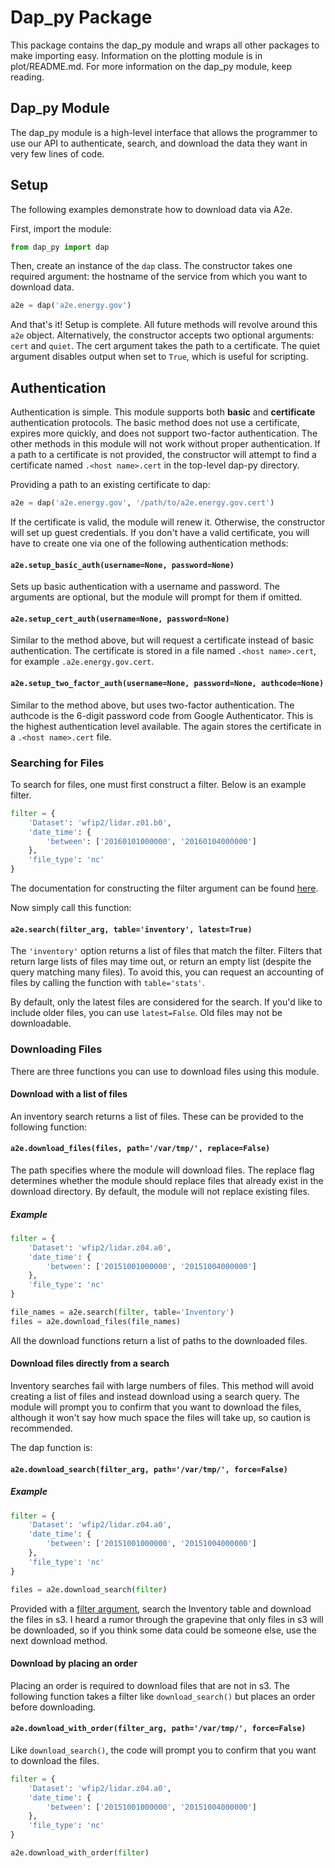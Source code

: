 # Dap_py Package

This package contains the dap_py module and wraps all other packages to make importing easy. Information on the plotting module is in plot/README.md. For more information on the dap_py module, keep reading.

## Dap_py Module

The dap_py module is a high-level interface that allows the programmer to use our API to authenticate, search, and download the data they want in very few lines of code.

## Setup

The following examples demonstrate how to download data via A2e.

First, import the module:

```python
from dap_py import dap
```

Then, create an instance of the `dap` class. The constructor takes one required argument: the hostname of the service from which you want to download data.

```python
a2e = dap('a2e.energy.gov')
```

And that's it! Setup is complete. All future methods will revolve around this `a2e` object. Alternatively, the constructor accepts two optional arguments: `cert` and `quiet`. The cert argument takes the path to a certificate. The quiet argument disables output when set to `True`, which is useful for scripting.

## Authentication

Authentication is simple. This module supports both __basic__ and __certificate__ authentication protocols. The basic method does not use a certificate, expires more quickly, and does not support two-factor authentication. The other methods in this module will not work without proper authentication. If a path to a certificate is not provided, the constructor will attempt to find a certificate named `.<host name>.cert` in the top-level dap-py directory.

Providing a path to an existing certificate to dap:

```python
a2e = dap('a2e.energy.gov', '/path/to/a2e.energy.gov.cert')
```

If the certificate is valid, the module will renew it. Otherwise, the constructor will set up guest credentials. If you don't have a valid certificate, you will have to create one via one of the following authentication methods:

#### `a2e.setup_basic_auth(username=None, password=None)`

Sets up basic authentication with a username and password. The arguments are optional, but the module will prompt for them if omitted.

#### `a2e.setup_cert_auth(username=None, password=None)`

Similar to the method above, but will request a certificate instead of basic authentication. The certificate is stored in a file named `.<host name>.cert`, for example `.a2e.energy.gov.cert`.

#### `a2e.setup_two_factor_auth(username=None, password=None, authcode=None)`

Similar to the method above, but uses two-factor authentication. The authcode is the 6-digit password code from Google Authenticator. This is the highest authentication level available. The again stores the certificate in a `.<host name>.cert` file.

### Searching for Files

To search for files, one must first construct a filter. Below is an example filter.

```python
filter = {
    'Dataset': 'wfip2/lidar.z01.b0',
    'date_time': {
        'between': ['20160101000000', '20160104000000']
    },
    'file_type': 'nc'
}
```
The documentation for constructing the filter argument can be found [here](https://github.com/a2edap/dap-py/blob/master/a2e/download-README.md).

Now simply call this function:

#### `a2e.search(filter_arg, table='inventory', latest=True)`

The `'inventory'` option returns a list of files that match the filter. Filters that return large lists of files may time out, or return an empty list (despite the query matching many files). To avoid this, you can request an accounting of files by calling the function with `table='stats'`.

By default, only the latest files are considered for the search. If you'd like to include older files, you can use `latest=False`. Old files may not be downloadable.


### Downloading Files

There are three functions you can use to download files using this module.

#### Download with a list of files

An inventory search returns a list of files. These can be provided to the following function:

#### `a2e.download_files(files, path='/var/tmp/', replace=False)`

The path specifies where the module will download files. The replace flag determines whether the module should replace files that already exist in the download directory. By default, the module will not replace existing files.

##### Example

```python
filter = {
    'Dataset': 'wfip2/lidar.z04.a0',
    'date_time': {
        'between': ['20151001000000', '20151004000000']
    },
    'file_type': 'nc'
}

file_names = a2e.search(filter, table='Inventory')
files = a2e.download_files(file_names)
```

All the download functions return a list of paths to the downloaded files.

#### Download files directly from a search

Inventory searches fail with large numbers of files. This method will avoid creating a list of files and instead download using a search query. The module will prompt you to confirm that you want to download the files, although it won't say how much space the files will take up, so caution is recommended.

The dap function is:
#### `a2e.download_search(filter_arg, path='/var/tmp/', force=False)`

##### Example

```python
filter = {
    'Dataset': 'wfip2/lidar.z04.a0',
    'date_time': {
        'between': ['20151001000000', '20151004000000']
    },
    'file_type': 'nc'
}

files = a2e.download_search(filter)
```

Provided with a [filter argument](https://github.com/a2edap/dap-py/blob/master/a2e/download-README.md), search the Inventory table and download the files in s3. I heard a rumor through the grapevine that only files in s3 will be downloaded, so if you think some data could be someone else, use the next download method.

#### Download by placing an order

Placing an order is required to download files that are not in s3. The following function takes a filter like `download_search()` but places an order before downloading.

#### `a2e.download_with_order(filter_arg, path='/var/tmp/', force=False)`

Like `download_search()`, the code will prompt you to confirm that you want to download the files.

```python
filter = {
    'Dataset': 'wfip2/lidar.z04.a0',
    'date_time': {
        'between': ['20151001000000', '20151004000000']
    },
    'file_type': 'nc'
}

a2e.download_with_order(filter)
```
